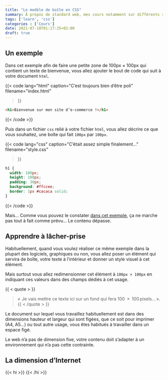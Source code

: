 ```yaml
---
title: "Le modèle de boîte en CSS"
summary: À propos de standard web, mes cours notamment sur différents sujets, HTML, CSS et une pincée de JavaScript.
tags: ['learn', 'css']
categories : ['Cours']
date: 2021-07-10T01:17:25+02:00
draft: true
---
```


## Un exemple

Dans cet exemple afin de faire une petite zone de 100px × 100px qui contient un texte de bienvenue, vous allez ajouter le bout de code qui suit à votre document `html`.

{{<
  code lang="html"
  caption="C’est toujours bien d’être poli"
  filename="index.html"
>}}
``` html
<h1>Bienvenue sur mon site d’e-commerce !</h1>
```
{{< /code >}}

Puis dans un fichier `css` relié à votre fichier `html`, vous allez décrire ce que vous souhaitez, une boîte qui fait `100px` par `100px`.

{{< code
  lang="css"
  caption="C’était assez simple finalement…"
  filename="style.css"
>}}
``` css
h1 {
  width: 100px;
  height: 100px;
  padding: 30px;
  background: #ffccee;
  border: 1px #cacaca solid;
}
```
{{< /code >}}

Mais… Comme vous pouvez le constater [dans cet exemple](https://codepen.io/shinze/pen/eYWBOzb), ça ne marche pas tout à fait comme prévu… Le contenu dépasse.





<!-- À déplacer -->

## Apprendre à lâcher-prise

Habituellement, quand vous voulez réaliser ce même exemple dans la plupart des logiciels, graphiques ou non, vous allez poser un élément qui servira de boîte, votre texte à l’intérieur et donner un style visuel à cet élément.

Mais surtout vous allez redimensionner cet élément à `100px × 100px` en indiquant ces valeurs dans des champs dédiés à cet usage.

{{ < quote > }}
>«  Je vais mettre ce texte ici sur un fond qui
fera 100  ×  100 pixels… ».
{{ < /quote > }}

Le document sur lequel vous travaillez habituellement est dans des dimensions hauteur et largeur qui sont figées, que ce soit pour imprimer (A4, A5…) ou tout autre usage, vous êtes habitués à travailler dans un espace figé.

Le web n’a pas de dimension fixe, votre contenu doit s’adapter à  un environnement qui n’a pas cette contrainte.

## La dimension d’Internet


{{< hi >}}
{{< /hi >}}
